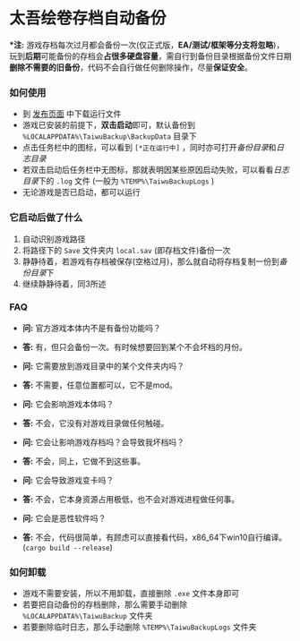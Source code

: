# 太吾绘卷存档自动备份


**\*注:** 游戏存档每次过月都会备份一次(仅正式版，**EA/测试/框架等分支将忽略**)，玩到**后期**可能备份的存档会**占很多硬盘容量**，需自行到备份目录根据备份文件日期**删除不需要的旧备份**，代码不会自行做任何删除操作，尽量**保证安全**。

### 如何使用
 - 到 [发布页面](https://github.com/The-Scroll-Of-Taiwu/taiwu-backup/releases) 中下载运行文件
 - 游戏已安装的前提下，**双击启动**即可，默认备份到 `%LOCALAPPDATA%\TaiwuBackup\BackupData` 目录下
 - 点击任务栏中的图标，可以看到 `[*正在运行中]` ，同时亦可打开*备份目录*和*日志目录*
 - 若双击启动后任务栏中无图标，那就表明因某些原因启动失败，可以看看*日志目录*下的 `.log` 文件 (一般为 `%TEMP%\TaiwuBackupLogs` )
 - 无论游戏是否已启动，都可以运行


### 它启动后做了什么

 1. 自动识别游戏路径
 2. 将路径下的 `Save` 文件夹内 `local.sav` (即存档文件)备份一次
 3. 静静待着，若游戏有存档被保存(空格过月)，那么就自动将存档复制一份到*备份目录*下
 4. 继续静静待着，同3所述

### FAQ

 - **问:** 官方游戏本体内不是有备份功能吗？

 - **答:** 有，但只会备份一次。有时候想要回到某个不会坏档的月份。

 - **问:** 它需要放到游戏目录中的某个文件夹内吗？

 - **答:** 不需要，任意位置都可以，它不是mod。

 - **问:** 它会影响游戏本体吗？

 - **答:** 不会，它没有对游戏目录做任何触碰。

 - **问:** 它会让影响游戏存档吗？会导致我坏档吗？

 - **答:** 不会，同上，它做不到这些事。

 - **问:** 它会导致游戏变卡吗？

 - **答:** 不会，它本身资源占用极低，也不会对游戏进程做任何事。

 - **问:** 它会是恶性软件吗？

 - **答:** 不会，代码很简单，有顾虑可以直接看代码，x86_64下win10自行编译。(`cargo build --release`)


### 如何卸载
 - 游戏不需要安装，所以不用卸载，直接删除 `.exe` 文件本身即可
 - 若要把自动备份的存档删除，那么需要手动删除 `%LOCALAPPDATA%\TaiwuBackup` 文件夹
 - 若要删除临时日志，那么手动删除 `%TEMP%\TaiwuBackupLogs` 文件夹
